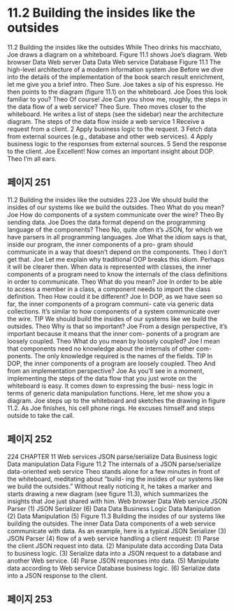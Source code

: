 # 11.2 Building the insides like the outsides

11.2 Building the insides like the outsides
While Theo drinks his macchiato, Joe draws a diagram on a whiteboard. Figure 11.1 shows
Joe’s diagram.
Web browser
Data
Web server
Data Data
Web service Database Figure 11.1 The high-level architecture
of a modern information system
Joe Before we dive into the details of the implementation of the book search result
enrichment, let me give you a brief intro.
Theo Sure.
Joe takes a sip of his espresso. He then points to the diagram (figure 11.1) on the whiteboard.
Joe Does this look familiar to you?
Theo Of course!
Joe Can you show me, roughly, the steps in the data flow of a web service?
Theo Sure.
Theo moves closer to the whiteboard. He writes a list of steps (see the sidebar) near the
architecture diagram.
The steps of the data flow inside a web service
1 Receive a request from a client.
2 Apply business logic to the request.
3 Fetch data from external sources (e.g., database and other web services).
4 Apply business logic to the responses from external sources.
5 Send the response to the client.
Joe Excellent! Now comes an important insight about DOP.
Theo I’m all ears.

## 페이지 251

11.2 Building the insides like the outsides 223
Joe We should build the insides of our systems like we build the outsides.
Theo What do you mean?
Joe How do components of a system communicate over the wire?
Theo By sending data.
Joe Does the data format depend on the programming language of the components?
Theo No, quite often it’s JSON, for which we have parsers in all programming
languages.
Joe What the idiom says is that, inside our program, the inner components of a pro-
gram should communicate in a way that doesn’t depend on the components.
Theo I don’t get that.
Joe Let me explain why traditional OOP breaks this idiom. Perhaps it will be
clearer then. When data is represented with classes, the inner components of
a program need to know the internals of the class definitions in order to
communicate.
Theo What do you mean?
Joe In order to be able to access a member in a class, a component needs to import
the class definition.
Theo How could it be different?
Joe In DOP, as we have seen so far, the inner components of a program communi-
cate via generic data collections. It’s similar to how components of a system
communicate over the wire.
TIP We should build the insides of our systems like we build the outsides.
Theo Why is that so important?
Joe From a design perspective, it’s important because it means that the inner com-
ponents of a program are loosely coupled.
Theo What do you mean by loosely coupled?
Joe I mean that components need no knowledge about the internals of other com-
ponents. The only knowledge required is the names of the fields.
TIP In DOP, the inner components of a program are loosely coupled.
Theo And from an implementation perspective?
Joe As you’ll see in a moment, implementing the steps of the data flow that you
just wrote on the whiteboard is easy. It comes down to expressing the busi-
ness logic in terms of generic data manipulation functions. Here, let me
show you a diagram.
Joe steps up to the whiteboard and sketches the drawing in figure 11.2. As Joe finishes, his
cell phone rings. He excuses himself and steps outside to take the call.

## 페이지 252

224 CHAPTER 11 Web services
JSON parse/serialize
Data
Business logic
Data manipulation
Data
Figure 11.2 The internals of a
JSON parse/serialize
data-oriented web service
Theo stands alone for a few minutes in front of the whiteboard, meditating about “build-
ing the insides of our systems like we build the outsides.” Without really noticing it, he
takes a marker and starts drawing a new diagram (see figure 11.3), which summarizes the
insights that Joe just shared with him.
Web browser
Data
Web service
JSON Parser (1) JSON Serializer (6)
Data Data
Business Logic
Data Manipulation (2) Data Manipulation (5)
Figure 11.3 Building the insides of our
systems like building the outsides. The inner
Data Data components of a web service communicate
with data. As an example, here is a typical
JSON Serializer (3) JSON Parser (4) flow of a web service handling a client
request: (1) Parse the client JSON request
into data. (2) Manipulate data according
Data Data to business logic. (3) Serialize data into a
JSON request to a database and another
Web service. (4) Parse JSON responses into
data. (5) Manipulate data according to
Web service Database business logic. (6) Serialize data into a
JSON response to the client.

## 페이지 253